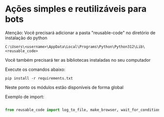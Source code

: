 # Ações simples e reutilizáveis para bots

Atenção: Você precisará adicionar a pasta "reusable-code" no diretório de instalação do python 
```
C:\Users\<username>\AppData\Local\Programs\Python\Python312\Lib\<reusable_code>
```

Você também precisará ter as bibliotecas instaladas no seu computador  

Execute os comandos abaixo:

```
pip install -r requirements.txt
```

Neste ponto os módulos estão disponíveis de forma global

Exemplo de import:

```python

from reusable_code import log_to_file, make_browser, wait_for_conditions

```

